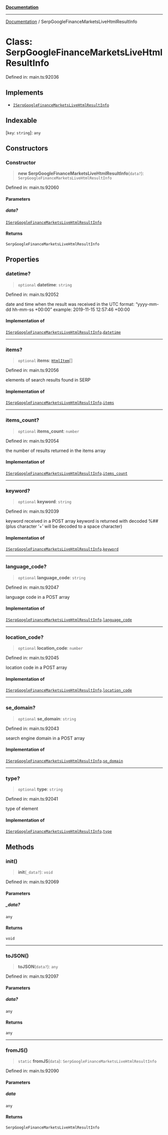 [**Documentation**](../README.md)

***

[Documentation](../README.md) / SerpGoogleFinanceMarketsLiveHtmlResultInfo

# Class: SerpGoogleFinanceMarketsLiveHtmlResultInfo

Defined in: main.ts:92036

## Implements

- [`ISerpGoogleFinanceMarketsLiveHtmlResultInfo`](../interfaces/ISerpGoogleFinanceMarketsLiveHtmlResultInfo.md)

## Indexable

\[`key`: `string`\]: `any`

## Constructors

### Constructor

> **new SerpGoogleFinanceMarketsLiveHtmlResultInfo**(`data?`): `SerpGoogleFinanceMarketsLiveHtmlResultInfo`

Defined in: main.ts:92060

#### Parameters

##### data?

[`ISerpGoogleFinanceMarketsLiveHtmlResultInfo`](../interfaces/ISerpGoogleFinanceMarketsLiveHtmlResultInfo.md)

#### Returns

`SerpGoogleFinanceMarketsLiveHtmlResultInfo`

## Properties

### datetime?

> `optional` **datetime**: `string`

Defined in: main.ts:92052

date and time when the result was received
in the UTC format: “yyyy-mm-dd hh-mm-ss +00:00”
example:
2019-11-15 12:57:46 +00:00

#### Implementation of

[`ISerpGoogleFinanceMarketsLiveHtmlResultInfo`](../interfaces/ISerpGoogleFinanceMarketsLiveHtmlResultInfo.md).[`datetime`](../interfaces/ISerpGoogleFinanceMarketsLiveHtmlResultInfo.md#datetime)

***

### items?

> `optional` **items**: [`HtmlItem`](HtmlItem.md)[]

Defined in: main.ts:92056

elements of search results found in SERP

#### Implementation of

[`ISerpGoogleFinanceMarketsLiveHtmlResultInfo`](../interfaces/ISerpGoogleFinanceMarketsLiveHtmlResultInfo.md).[`items`](../interfaces/ISerpGoogleFinanceMarketsLiveHtmlResultInfo.md#items)

***

### items\_count?

> `optional` **items\_count**: `number`

Defined in: main.ts:92054

the number of results returned in the items array

#### Implementation of

[`ISerpGoogleFinanceMarketsLiveHtmlResultInfo`](../interfaces/ISerpGoogleFinanceMarketsLiveHtmlResultInfo.md).[`items_count`](../interfaces/ISerpGoogleFinanceMarketsLiveHtmlResultInfo.md#items_count)

***

### keyword?

> `optional` **keyword**: `string`

Defined in: main.ts:92039

keyword received in a POST array
keyword is returned with decoded %## (plus character ‘+’ will be decoded to a space character)

#### Implementation of

[`ISerpGoogleFinanceMarketsLiveHtmlResultInfo`](../interfaces/ISerpGoogleFinanceMarketsLiveHtmlResultInfo.md).[`keyword`](../interfaces/ISerpGoogleFinanceMarketsLiveHtmlResultInfo.md#keyword)

***

### language\_code?

> `optional` **language\_code**: `string`

Defined in: main.ts:92047

language code in a POST array

#### Implementation of

[`ISerpGoogleFinanceMarketsLiveHtmlResultInfo`](../interfaces/ISerpGoogleFinanceMarketsLiveHtmlResultInfo.md).[`language_code`](../interfaces/ISerpGoogleFinanceMarketsLiveHtmlResultInfo.md#language_code)

***

### location\_code?

> `optional` **location\_code**: `number`

Defined in: main.ts:92045

location code in a POST array

#### Implementation of

[`ISerpGoogleFinanceMarketsLiveHtmlResultInfo`](../interfaces/ISerpGoogleFinanceMarketsLiveHtmlResultInfo.md).[`location_code`](../interfaces/ISerpGoogleFinanceMarketsLiveHtmlResultInfo.md#location_code)

***

### se\_domain?

> `optional` **se\_domain**: `string`

Defined in: main.ts:92043

search engine domain in a POST array

#### Implementation of

[`ISerpGoogleFinanceMarketsLiveHtmlResultInfo`](../interfaces/ISerpGoogleFinanceMarketsLiveHtmlResultInfo.md).[`se_domain`](../interfaces/ISerpGoogleFinanceMarketsLiveHtmlResultInfo.md#se_domain)

***

### type?

> `optional` **type**: `string`

Defined in: main.ts:92041

type of element

#### Implementation of

[`ISerpGoogleFinanceMarketsLiveHtmlResultInfo`](../interfaces/ISerpGoogleFinanceMarketsLiveHtmlResultInfo.md).[`type`](../interfaces/ISerpGoogleFinanceMarketsLiveHtmlResultInfo.md#type)

## Methods

### init()

> **init**(`_data?`): `void`

Defined in: main.ts:92069

#### Parameters

##### \_data?

`any`

#### Returns

`void`

***

### toJSON()

> **toJSON**(`data?`): `any`

Defined in: main.ts:92097

#### Parameters

##### data?

`any`

#### Returns

`any`

***

### fromJS()

> `static` **fromJS**(`data`): `SerpGoogleFinanceMarketsLiveHtmlResultInfo`

Defined in: main.ts:92090

#### Parameters

##### data

`any`

#### Returns

`SerpGoogleFinanceMarketsLiveHtmlResultInfo`
